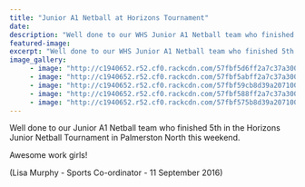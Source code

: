 ```yaml
---
title: "Junior A1 Netball at Horizons Tournament"
date: 
description: "Well done to our WHS Junior A1 Netball team who finished 5th in the Horizons Junior Netball Tournament in Palmerston Nth this weekend."
featured-image: 
excerpt: "Well done to our WHS Junior A1 Netball team who finished 5th in the Horizons Junior Netball Tournament in Palmerston Nth this weekend."
image_gallery:
	 - image: "http://c1940652.r52.cf0.rackcdn.com/57fbf5d6ff2a7c37a3000dc6/14233193_662356790580097_47810788551473783_n.png"
	 - image: "http://c1940652.r52.cf0.rackcdn.com/57fbf5abff2a7c37a3000dc4/14238153_662356757246767_7421160876667510646_n.png"
	 - image: "http://c1940652.r52.cf0.rackcdn.com/57fbf59cb8d39a2071002995/14264242_662356743913435_2106079188185815329_n.png"
	 - image: "http://c1940652.r52.cf0.rackcdn.com/57fbf588ff2a7c37a3000dc2/14264850_662356777246765_5058764126790328163_n.png"
	 - image: "http://c1940652.r52.cf0.rackcdn.com/57fbf575b8d39a2071002993/14291776_662356573913452_3322782804436918549_n.png"
---
```


<p><span>Well done to our Junior A1 Netball team who finished 5th in the Horizons Junior Netball Tournament in Palmerston North this weekend. </span></p>
<p><span>Awesome work girls!</span></p>
<p><span>(Lisa Murphy - Sports Co-ordinator - 11 September 2016)</span></p>

